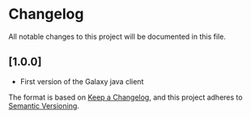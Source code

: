 # Changelog
All notable changes to this project will be documented in this file.

## [1.0.0]
- First version of the Galaxy java client

The format is based on [Keep a Changelog](https://keepachangelog.com/en/1.0.0/),
and this project adheres to [Semantic Versioning](https://semver.org/spec/v2.0.0.html).

